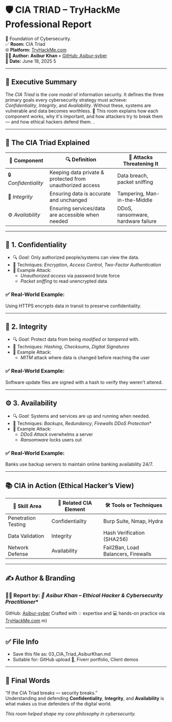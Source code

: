 # 🛡️ CIA TRIAD – TryHackMe Professional Report

🔐 Foundation of Cybersecurity.  
✅ **Room:** CIA Triad  
🌐 **Platform:** [TryHackMe.com](https://tryhackme.com/)  
👨‍💻 **Author:** **Asibur Khan** • [GitHub: Asibur-syber](https://github.com/Asibur-syber)  
📅 **Date:** June 18, 2025
5

---

## 🌟 Executive Summary

The *CIA Triad* is the *core model* of information security. It defines the three primary goals every cybersecurity strategy must achieve:  
*Confidentiality*, *Integrity*, and *Availability*. Without these, systems are vulnerable and data becomes worthless.
🧠 This room explains how each component works, why it's important, and how attackers try to break them — and how ethical hackers defend them.
.

---

## 🔺 The CIA Triad Explained

| 🔑 Component     | 🔍 Definition                                        | 🚨 Attacks Threatening It        |
|------------------|-----------------------------------------------------|----------------------------------|
| 🔒 *Confidentiality* | Keeping data private & protected from unauthorized access | Data breach, packet sniffing     |
| 🧬 *Integrity*       | Ensuring data is accurate and unchanged             | Tampering, Man-in-the-Middle     |
| ⚙️ *Availability*    | Ensuring services/data are accessible when needed   | DDoS, ransomware, hardware failure |

---

## 🔐 1. Confidentiality

- 🔍 *Goal:* Only authorized people/systems can view the data.
- 🔐 Techniques: *Encryption*, *Access Control*, *Two-Factor Authentication*
- 🚨 Example Attack:  
  - *Unauthorized access* via password brute force  
  - *Packet sniffing* to read unencrypted data

### ✅ Real-World Example:
Using HTTPS encrypts data in transit to preserve confidentiality.


---

## 🧬 2. Integrity

- 🔍 *Goal:* Protect data from being *modified* or *tampered* with.
- 🔐 Techniques: *Hashing*, *Checksums*, *Digital Signatures*
- 🚨 Example Attack:  
  - *MITM* attack where data is changed before reaching the user

### ✅ Real-World Example:
Software update files are signed with a hash to verify they weren't altered.


---

## ⚙️ 3. Availability

- 🔍 *Goal:* Systems and services are up and running when needed.
- 🔐 Techniques: *Backups*, *Redundancy*, *Firewalls*
*DDoS Protection**
- 🚨 Example Attack:  
  - *DDoS Attack* overwhelms a server  
  - *Ransomware* locks users out

### ✅ Real-World Example:
Banks use backup servers to maintain online banking availability 24/7.


---

## 📚 CIA in Action (Ethical Hacker’s View)

| 🧠 Skill Area        | 💼 Related CIA Element   | 🛠️ Tools or Techniques            |
|----------------------|--------------------------|------------------------------------|
| Penetration Testing  | Confidentiality          | Burp Suite, Nmap, Hydra            |
| Data Validation      | Integrity                | Hash Verification (SHA256)         |
| Network Defense      | Availability             | Fail2Ban, Load Balancers, Firewalls |

---

## ✍️ Author & Branding

### 👨‍💻 Report by:  *🔰 Asibur Khan – Ethical Hacker & Cybersecurity Practitioner**  
GitHub: [Asibur-syber](https://github.com/Asibur-syber)
Crafted with 💡 expertise and 💻 hands-on practice via [TryHackMe.com](https://tryhackme.com)
m)

---

## ✅ File Info

- Save this file as: 03_CIA_Triad_AsiburKhan.md
- Suitable for: GitHub upload 📂, Fiverr portfolio, Client demos

---

## 🧠 Final Words

“If the CIA Triad breaks — security breaks.”  
Understanding and defending **Confidentiality**, **Integrity**, and **Availability** is what makes us true defenders of the digital world.


*This room helped shape my core philosophy in cybersecurity.*
